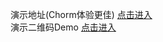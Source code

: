 演示地址(Chorm体验更佳) [点击进入](http://heightzhang.cn/Vue_BIibili/dist/index.html)<br>
演示二维码Demo [点击进入](https://github.com/heightzhang/Vue_BIibili/issues/2)<br>


